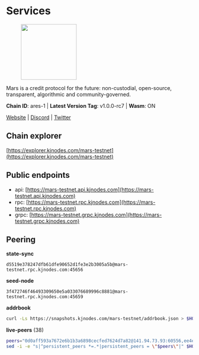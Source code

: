 # Services

<figure><img src="https://raw.githubusercontent.com/kj89/testnet_manuals/main/pingpub/logos/mars.png" width="150" alt=""><figcaption></figcaption></figure>

Mars is a credit protocol for the future: non-custodial,  open-source, transparent, algorithmic and community-governed.

**Chain ID**: ares-1 | **Latest Version Tag**: v1.0.0-rc7 | **Wasm**: ON

[Website](https://marsprotocol.io) | [Discord](https://discord.gg/marsprotocol) | [Twitter](https://twitter.com/mars_protocol)




## Chain explorer
[https://explorer.kjnodes.com/mars-testnet](https://explorer.kjnodes.com/mars-testnet)

## Public endpoints

* api: [https://mars-testnet.api.kjnodes.com](https://mars-testnet.api.kjnodes.com)
* rpc: [https://mars-testnet.rpc.kjnodes.com](https://mars-testnet.rpc.kjnodes.com)
* grpc: [https://mars-testnet.grpc.kjnodes.com](https://mars-testnet.grpc.kjnodes.com)

## Peering

**state-sync**

```text
d5519e378247dfb61dfe90652d1fe3e2b3005a5b@mars-testnet.rpc.kjnodes.com:45656
```

**seed-node**

```text
3f472746f46493309650e5a033076689996c8881@mars-testnet.rpc.kjnodes.com:45659
```

**addrbook**
```bash
curl -Ls https://snapshots.kjnodes.com/mars-testnet/addrbook.json > $HOME/.mars/config/addrbook.json
```

**live-peers** (38)
```bash
peers="0d0aff593a7672e6b1b3a6898cecfed7624d7a82@141.94.73.93:60556,ee4e7bb1590f16d48576b15198cf1ba99cf42f3e@95.216.198.241:26656,d5519e378247dfb61dfe90652d1fe3e2b3005a5b@65.109.68.190:45656,3a0ce20f65ea3c6ad18938fa4d85f1c34b25ef1e@94.130.132.227:2120,714dfd0efb57197bbcf96b1f8ce9c2cdafd84b72@185.245.183.172:39656,e8d1a9688c01cdcb3288d8d175f6229487580478@118.68.125.194:20656,14ba3b19424301a6bb58c27663a0323a81866d5d@134.122.82.186:26656,1b4c9d74ca45ff542e8213446e9b384b311d0bea@65.108.200.248:55556,d2e3c13b830a7653498553f7423d81607093f7be@147.182.242.103:20656,4b66ccb20f36e46b980b54f7cd96ee8c4b603a90@65.108.72.233:12656,0a51033bf758d2b4601d4ba65ba6127c5d81cea9@5.9.61.120:33656,2f626cb709818afae893a8238946cd176748c622@170.64.188.161:20656,e5577ecbf793ce92ce5993c4841a340a4c9db64b@65.108.204.119:46656,465b47a9e3e26b385303791bc3c992f42b77393d@65.109.171.155:26656,3b2c8bc6a1dba482f6d85e19f78355a9f64950e2@65.109.88.254:32656,f28e4984599feefc0490014713cee04c741c711c@65.108.134.215:35656,5c2a752c9b1952dbed075c56c600c3a79b58c395@178.211.139.77:27056,e272ef7aeb2d7ac7465f42c3acd499baf4935683@154.26.139.253:17656,7f7224da28d362569664faa0430d980982d232a5@144.126.128.215:20656,c5a39b97f56d73185ceb904899c65ad8d1390364@199.175.98.135:26656,7342199e80976b052d8506cc5a56d1f9a1cbb486@65.21.89.54:26653,9683a018c2e6815b4f4f607d232d721329ae0a46@176.126.87.86:20656,931d82351a5b96a1e9838008636b98c6e6b530bc@65.108.225.158:18556,50c30cc77743dd2adc133f27a8896af015bf5c6d@91.107.242.217:26656,77c8fe95cc4a1b977e03bda41f47a4fa3e867895@185.202.236.112:20656,07dd4b754950bb6c5bf4f5c63d288eea3ef3d982@194.113.106.81:26656,1f19076a29f6f1a01c7ec2d82f66ff7eeb86c875@185.177.116.151:20656,d387afb4fb00f6c16e6adaee596cf2f75b328146@136.243.88.91:7240,7f21cf9379733e20978b2580892a30cb79a77acf@209.126.9.202:20656,8f50c04195cc82d0da34e33cfeb0daa694b14479@65.108.105.48:18556,a4ca75792b6802bbe23f409166f29defc8f11b42@159.89.205.107:20656,41c2771869f1285ba79aabd0568fcd0788d00c7d@65.109.112.20:11154,56995e7d1eb99e8e57fcf57dd739f41234df7467@23.106.238.179:30656,1a32cf8556822038e6dccb368ac998dc14df470d@89.163.142.196:26656,a841d3e526089172867a73b709fd14e1d9fb87bd@65.108.231.124:22656,b9c1fb604f314a0b7340bdf2c44fa85ad67ed2ad@38.242.241.61:20656,ed98dcc0088888d0eb3fbccc207ace26626b92dd@89.117.59.229:26656,0a589d1ce953bb7acaaf5aa9002dfac36fc42649@199.175.98.136:26656"
sed -i -e "s|^persistent_peers *=.*|persistent_peers = \"$peers\"|" $HOME/.mars/config/config.toml
```
